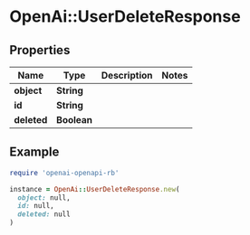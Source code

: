 # OpenAi::UserDeleteResponse

## Properties

| Name | Type | Description | Notes |
| ---- | ---- | ----------- | ----- |
| **object** | **String** |  |  |
| **id** | **String** |  |  |
| **deleted** | **Boolean** |  |  |

## Example

```ruby
require 'openai-openapi-rb'

instance = OpenAi::UserDeleteResponse.new(
  object: null,
  id: null,
  deleted: null
)
```

